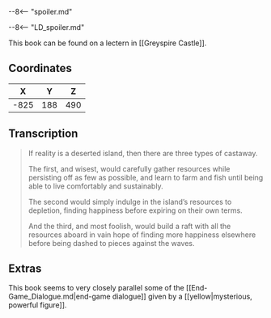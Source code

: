  

--8<-- "spoiler.md"

--8<-- "LD_spoiler.md"

This book can be found on a lectern in [[Greyspire Castle]].

## Coordinates
| **X** | **Y** | **Z** |
| :---: | :---: | :---: |
| -825  |  188  |  490  |

## Transcription
> If reality is a deserted island, then there are three types of castaway.
>
> The first, and wisest, would carefully gather resources while persisting off as few as possible, and learn to farm and fish until being able to live comfortably and sustainably.
>
> The second would simply indulge in the island’s resources to depletion, finding happiness before expiring on their own terms.
>
> And the third, and most foolish, would build a raft with all the resources aboard in vain hope of finding more happiness elsewhere before being dashed to pieces against the waves.

## Extras
This book seems to very closely parallel some of the [[End-Game_Dialogue.md|end-game dialogue]] given by a [[yellow|mysterious, powerful figure]].
